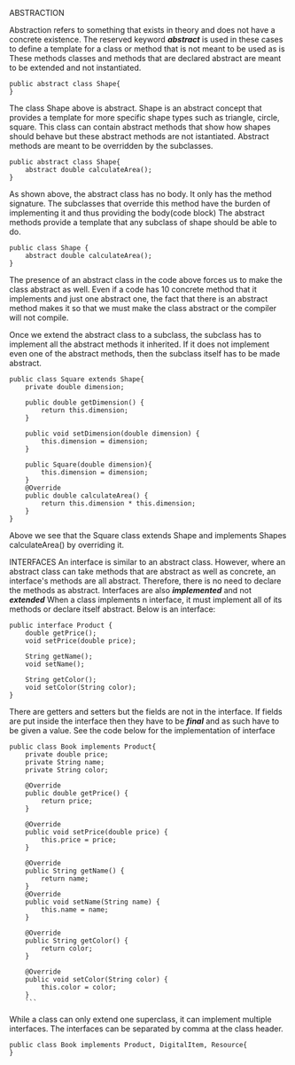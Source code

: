 ABSTRACTION

Abstraction refers to something that exists in theory and does not have a concrete existence.
The reserved keyword *****abstract***** is used in these cases to define a template for a class or method that is not meant to be used as is
These methods classes and methods that are declared abstract are meant to be extended and not instantiated.
```
public abstract class Shape{
}
```
The class Shape above is abstract. Shape is an abstract concept that provides a template for more specific shape types such as triangle, circle, square.
This class can contain abstract methods that show how shapes should behave but these abstract methods are not istantiated.
Abstract methods are meant to be overridden by the subclasses.
```
public abstract class Shape{
    abstract double calculateArea();
}
```
As shown above, the abstract class has no body. It only has the method signature.
The subclasses that override this method have the burden of implementing it and thus providing the body(code block)
The abstract methods provide a template that any subclass of shape should be able to do.

```
public class Shape {
    abstract double calculateArea();
}
```
The presence of an abstract class in the code above forces us to make the class abstract as well.
Even if a code has 10 concrete method that it implements and just one abstract one, the fact that there is an abstract method makes it so that we must make the class abstract or the compiler will not compile.


Once we extend the abstract class to a subclass, the subclass has to implement all the abstract methods it inherited.
If it does not implement even one of  the abstract methods, then the subclass itself has to be made abstract.

```
public class Square extends Shape{
    private double dimension;

    public double getDimension() {
        return this.dimension;
    }

    public void setDimension(double dimension) {
        this.dimension = dimension;
    }

    public Square(double dimension){
        this.dimension = dimension;
    }
    @Override
    public double calculateArea() {
        return this.dimension * this.dimension;
    }
}
```
Above we see that the Square class extends Shape and implements Shapes calculateArea() by overriding it.



INTERFACES
An interface is similar to an abstract class.
However, where an abstract class can take methods that are abstract as well as concrete, an interface's methods are all abstract.
Therefore, there is no need to declare the methods as abstract.
Interfaces are also *****implemented***** and not *****extended*****
When a class implements n interface, it must implement all of its methods or declare itself abstract.
Below is an interface:
```
public interface Product {
    double getPrice();
    void setPrice(double price);

    String getName();
    void setName();

    String getColor();
    void setColor(String color);
}
```
There are getters and setters but the fields are not in the interface.
If fields are put inside the interface then they have to be *****final***** and as such have to be given a value.
See the code below for the implementation of interface

```
public class Book implements Product{
    private double price;
    private String name;
    private String color;

    @Override
    public double getPrice() {
        return price;
    }

    @Override
    public void setPrice(double price) {
        this.price = price;
    }

    @Override
    public String getName() {
        return name;
    }
    @Override
    public void setName(String name) {
        this.name = name;
    }

    @Override
    public String getColor() {
        return color;
    }

    @Override
    public void setColor(String color) {
        this.color = color;
    }
    ```
```
While a class can only extend one superclass, it can implement multiple interfaces.
The interfaces can be separated by comma at the class header.


```
public class Book implements Product, DigitalItem, Resource{
}
```



